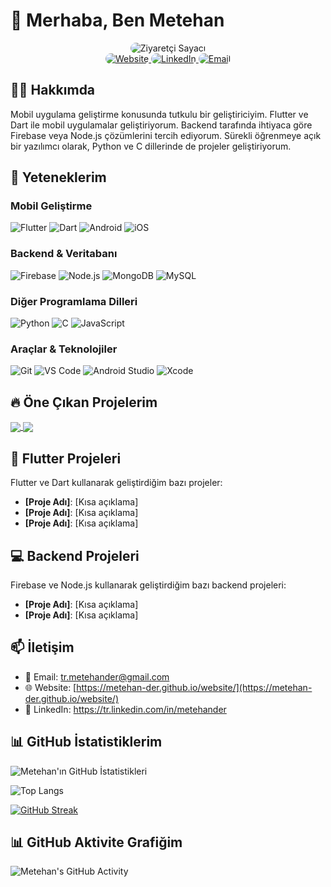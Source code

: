 # 👋 Merhaba, Ben Metehan

<div align="center">
  <img src="https://komarev.com/ghpvc/?username=metehan-der&color=blueviolet&style=for-the-badge&label=PROFILE+VIEWS" alt="Ziyaretçi Sayacı" style="border-radius: 16px;"/>
</div>

<div align="center">
  <a href="https://metehan-der.github.io/website/">
    <img src="https://img.shields.io/badge/Website-4285F4?style=for-the-badge&logo=Google-chrome&logoColor=white" alt="Website" style="border-radius: 16px;"/>
  </a>
  <a href="https://tr.linkedin.com/in/metehander">
    <img src="https://img.shields.io/badge/LinkedIn-0077B5?style=for-the-badge&logo=linkedin&logoColor=white" alt="LinkedIn" style="border-radius: 16px;"/>
  </a>
  <a href="mailto:tr.metehander@gmail.com">
    <img src="https://img.shields.io/badge/Email-D14836?style=for-the-badge&logo=gmail&logoColor=white" alt="Email" style="border-radius: 16px;"/>
  </a>
</div>

## 👨‍💻 Hakkımda


Mobil uygulama geliştirme konusunda tutkulu bir geliştiriciyim. Flutter ve Dart ile mobil uygulamalar geliştiriyorum. Backend tarafında ihtiyaca göre Firebase veya Node.js çözümlerini tercih ediyorum. Sürekli öğrenmeye açık bir yazılımcı olarak, Python ve C dillerinde de projeler geliştiriyorum.

## 🚀 Yeteneklerim

### Mobil Geliştirme
![Flutter](https://img.shields.io/badge/Flutter-02569B?style=for-the-badge&logo=flutter&logoColor=white)
![Dart](https://img.shields.io/badge/Dart-0175C2?style=for-the-badge&logo=dart&logoColor=white)
![Android](https://img.shields.io/badge/Android-3DDC84?style=for-the-badge&logo=android&logoColor=white)
![iOS](https://img.shields.io/badge/iOS-000000?style=for-the-badge&logo=ios&logoColor=white)

### Backend & Veritabanı
![Firebase](https://img.shields.io/badge/Firebase-FFCA28?style=for-the-badge&logo=firebase&logoColor=black)
![Node.js](https://img.shields.io/badge/Node.js-339933?style=for-the-badge&logo=nodedotjs&logoColor=white)
![MongoDB](https://img.shields.io/badge/MongoDB-4EA94B?style=for-the-badge&logo=mongodb&logoColor=white)
![MySQL](https://img.shields.io/badge/MySQL-4479A1?style=for-the-badge&logo=mysql&logoColor=white)

### Diğer Programlama Dilleri
![Python](https://img.shields.io/badge/Python-3776AB?style=for-the-badge&logo=python&logoColor=white)
![C](https://img.shields.io/badge/C-00599C?style=for-the-badge&logo=c&logoColor=white)
![JavaScript](https://img.shields.io/badge/JavaScript-F7DF1E?style=for-the-badge&logo=javascript&logoColor=black)

### Araçlar & Teknolojiler
![Git](https://img.shields.io/badge/Git-F05032?style=for-the-badge&logo=git&logoColor=white)
![VS Code](https://img.shields.io/badge/VS_Code-007ACC?style=for-the-badge&logo=visual-studio-code&logoColor=white)
![Android Studio](https://img.shields.io/badge/Android_Studio-3DDC84?style=for-the-badge&logo=android-studio&logoColor=white)
![Xcode](https://img.shields.io/badge/Xcode-147EFB?style=for-the-badge&logo=xcode&logoColor=white)


## 🔥 Öne Çıkan Projelerim

<a href="https://github.com/Metehan-DER/flutter-esp32-led-controller">
  <img align="center" src="https://github-readme-stats.vercel.app/api/pin/?username=Metehan-DER&repo=flutter-esp32-led-controller&theme=tokyonight" />
</a>

<a href="https://github.com/Metehan-DER/Matematik_Game">
  <img align="center" src="https://github-readme-stats.vercel.app/api/pin/?username=Metehan-DER&repo=Matematik_Game&theme=tokyonight" />
</a>


## 📱 Flutter Projeleri

Flutter ve Dart kullanarak geliştirdiğim bazı projeler:

- **[Proje Adı]**: [Kısa açıklama]
- **[Proje Adı]**: [Kısa açıklama]
- **[Proje Adı]**: [Kısa açıklama]

## 💻 Backend Projeleri

Firebase ve Node.js kullanarak geliştirdiğim bazı backend projeleri:

- **[Proje Adı]**: [Kısa açıklama]
- **[Proje Adı]**: [Kısa açıklama]

## 📫 İletişim

- 📧 Email: tr.metehander@gmail.com
- 🌐 Website: [https://metehan-der.github.io/website/](https://metehan-der.github.io/website/)
- 💼 LinkedIn: https://tr.linkedin.com/in/metehander

## 📊 GitHub İstatistiklerim

![Metehan'ın GitHub İstatistikleri](https://github-readme-stats.vercel.app/api?username=metehan-der&show_icons=true&theme=tokyonight)

![Top Langs](https://github-readme-stats.vercel.app/api/top-langs/?username=metehan-der&layout=compact&theme=tokyonight)

[![GitHub Streak](https://github-readme-streak-stats.herokuapp.com/?user=metehan-der&theme=tokyonight)](https://git.io/streak-stats)
## 📊 GitHub Aktivite Grafiğim

![Metehan's GitHub Activity](https://github-readme-activity-graph.vercel.app/graph?username=Metehan-DER&theme=react-dark&area=true)




